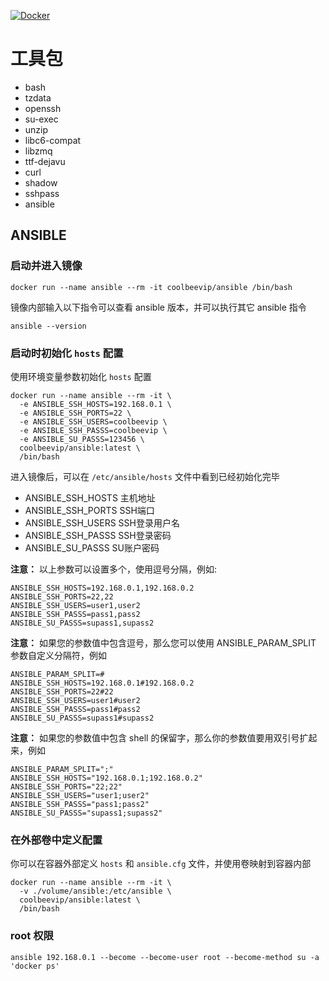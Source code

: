 [![Docker](https://img.shields.io/github/workflow/status/coolbeevip/docker/ansible)](https://hub.docker.com/r/coolbeevip/ansible/builds)

# 工具包

* bash
* tzdata
* openssh
* su-exec
* unzip
* libc6-compat
* libzmq
* ttf-dejavu
* curl
* shadow
* sshpass
* ansible

## ANSIBLE

### 启动并进入镜像

```
docker run --name ansible --rm -it coolbeevip/ansible /bin/bash
```

镜像内部输入以下指令可以查看 ansible 版本，并可以执行其它 ansible 指令

```
ansible --version
```

### 启动时初始化 `hosts` 配置

使用环境变量参数初始化 `hosts` 配置

```
docker run --name ansible --rm -it \
  -e ANSIBLE_SSH_HOSTS=192.168.0.1 \
  -e ANSIBLE_SSH_PORTS=22 \
  -e ANSIBLE_SSH_USERS=coolbeevip \
  -e ANSIBLE_SSH_PASSS=coolbeevip \
  -e ANSIBLE_SU_PASSS=123456 \
  coolbeevip/ansible:latest \
  /bin/bash
```

进入镜像后，可以在 `/etc/ansible/hosts` 文件中看到已经初始化完毕

* ANSIBLE_SSH_HOSTS 主机地址
* ANSIBLE_SSH_PORTS SSH端口
* ANSIBLE_SSH_USERS SSH登录用户名
* ANSIBLE_SSH_PASSS SSH登录密码
* ANSIBLE_SU_PASSS SU账户密码

**注意：** 以上参数可以设置多个，使用逗号分隔，例如:

```
ANSIBLE_SSH_HOSTS=192.168.0.1,192.168.0.2
ANSIBLE_SSH_PORTS=22,22
ANSIBLE_SSH_USERS=user1,user2
ANSIBLE_SSH_PASSS=pass1,pass2
ANSIBLE_SU_PASSS=supass1,supass2
```

**注意：** 如果您的参数值中包含逗号，那么您可以使用 ANSIBLE_PARAM_SPLIT 参数自定义分隔符，例如

```
ANSIBLE_PARAM_SPLIT=#
ANSIBLE_SSH_HOSTS=192.168.0.1#192.168.0.2
ANSIBLE_SSH_PORTS=22#22
ANSIBLE_SSH_USERS=user1#user2
ANSIBLE_SSH_PASSS=pass1#pass2
ANSIBLE_SU_PASSS=supass1#supass2
```

**注意：** 如果您的参数值中包含 shell 的保留字，那么你的参数值要用双引号扩起来，例如

```
ANSIBLE_PARAM_SPLIT=";"
ANSIBLE_SSH_HOSTS="192.168.0.1;192.168.0.2"
ANSIBLE_SSH_PORTS="22;22"
ANSIBLE_SSH_USERS="user1;user2"
ANSIBLE_SSH_PASSS="pass1;pass2"
ANSIBLE_SU_PASSS="supass1;supass2"
```

### 在外部卷中定义配置

你可以在容器外部定义 `hosts` 和 `ansible.cfg` 文件，并使用卷映射到容器内部

```
docker run --name ansible --rm -it \
  -v ./volume/ansible:/etc/ansible \
  coolbeevip/ansible:latest \
  /bin/bash
```

### root 权限

```
ansible 192.168.0.1 --become --become-user root --become-method su -a 'docker ps'
```
